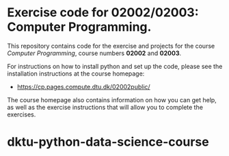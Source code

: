 # Exercise code for 02002/02003: Computer Programming.

This repository contains code for the exercise and projects for the course *Computer Programming*, course numbers **02002** and **02003**.

For instructions on how to install python and set up the code, please see the installation instructions at the course homepage:

 - https://cp.pages.compute.dtu.dk/02002public/

The course homepage also contains information on how you can get help, as well as the exercise instructions that will allow you to complete the exercises.
# dktu-python-data-science-course
